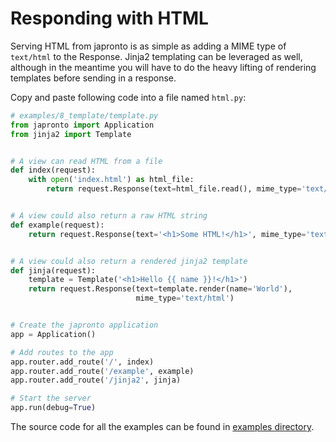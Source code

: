# Responding with HTML

Serving HTML from japronto is as simple as adding a MIME type of `text/html` to the Response. Jinja2 templating can be leveraged as well, although in the meantime you will have to do the heavy lifting of rendering templates before sending in a response.

Copy and paste following code into a file named `html.py`:

```python
# examples/8_template/template.py
from japronto import Application
from jinja2 import Template


# A view can read HTML from a file
def index(request):
    with open('index.html') as html_file:
        return request.Response(text=html_file.read(), mime_type='text/html')


# A view could also return a raw HTML string
def example(request):
    return request.Response(text='<h1>Some HTML!</h1>', mime_type='text/html')


# A view could also return a rendered jinja2 template
def jinja(request):
    template = Template('<h1>Hello {{ name }}!</h1>')
    return request.Response(text=template.render(name='World'),
                            mime_type='text/html')


# Create the japronto application
app = Application()

# Add routes to the app
app.router.add_route('/', index)
app.router.add_route('/example', example)
app.router.add_route('/jinja2', jinja)

# Start the server
app.run(debug=True)
```

The source code for all the examples can be found in [examples directory](https://github.com/squeaky-pl/japronto/tree/master/examples).

